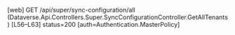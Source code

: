 [web] GET /api/super/sync-configuration/all  (Dataverse.Api.Controllers.Super.SyncConfigurationController.GetAllTenants)  [L56–L63] status=200 [auth=Authentication.MasterPolicy]


